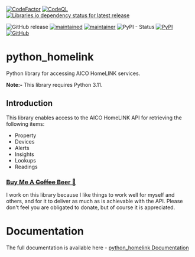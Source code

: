 [![CodeFactor](https://www.codefactor.io/repository/github/rogerselwyn/python_homelink/badge)](https://www.codefactor.io/repository/github/rogerselwyn/python_homelink)
[![CodeQL](https://github.com/RogerSelwyn/python_homelink/actions/workflows/github-code-scanning/codeql/badge.svg)](https://github.com/RogerSelwyn/python_homelink/actions/workflows/github-code-scanning/codeql)
[![Libraries.io dependency status for latest release](https://img.shields.io/librariesio/release/pypi/pyhomelink)](https://libraries.io/pypi/pyhomelink)

![GitHub release](https://img.shields.io/github/v/release/RogerSelwyn/python_homelink) [![maintained](https://img.shields.io/maintenance/yes/2023.svg)](#)
[![maintainer](https://img.shields.io/badge/maintainer-%20%40RogerSelwyn-blue.svg)](https://github.com/RogerSelwyn)
![PyPI - Status](https://img.shields.io/pypi/status/pyhomelink)
[![PyPI](https://img.shields.io/pypi/v/pyhomelink)](https://pypi.org/project/pyhomelink/)
[![GitHub](https://img.shields.io/github/license/rogerselwyn/python_homelink)](https://github.com/RogerSewlwyn/python_homelink/blob/main/LICENSE)


# python_homelink
Python library for accessing AICO HomeLINK services.

**Note:-** This library requires Python 3.11.

## Introduction

This library enables access to the AICO HomeLINK API for retrieving the following items:
* Property
* Devices
* Alerts
* Insights
* Lookups
* Readings

### [Buy Me A ~~Coffee~~ Beer 🍻](https://buymeacoffee.com/rogtp)
I work on this library because I like things to work well for myself and others, and for it to deliver as much as is achievable with the API. Please don't feel you are obligated to donate, but of course it is appreciated.

# Documentation

The full documentation is available here - [python_homelink Documentation](https://rogerselwyn.github.io/python_homelink/)
